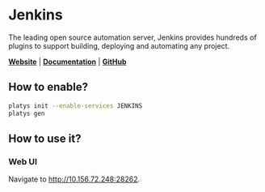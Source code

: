 # Jenkins

The leading open source automation server, Jenkins provides hundreds of plugins to support building, deploying and automating any project. 

**[Website](https://www.jenkins.io/)** | **[Documentation](https://docs.unitycatalog.io/)** | **[GitHub](https://github.com/jenkinsci/jenkins)**

## How to enable?

```bash
platys init --enable-services JENKINS
platys gen
```

## How to use it?

### Web UI

Navigate to <http://10.156.72.248:28262>.
